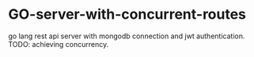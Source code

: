 # GO-server-with-concurrent-routes
go lang rest api server with mongodb connection and jwt authentication.
TODO: achieving concurrency.
